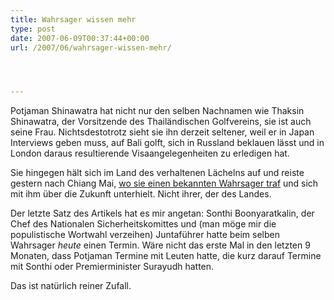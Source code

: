 ```yaml
---
title: Wahrsager wissen mehr
type: post
date: 2007-06-09T00:37:44+00:00
url: /2007/06/wahrsager-wissen-mehr/




---
```

Potjaman Shinawatra hat nicht nur den selben Nachnamen wie Thaksin Shinawatra, der Vorsitzende des Thailändischen Golfvereins, sie ist auch seine Frau. Nichtsdestotrotz sieht sie ihn derzeit seltener, weil er in Japan Interviews geben muss, auf Bali golft, sich in Russland beklauen lässt und in London daraus resultierende Visaangelegenheiten zu erledigen hat.

Sie hingegen hält sich im Land des verhaltenen Lächelns auf und reiste gestern nach Chiang Mai, [wo sie einen bekannten Wahrsager traf][1] und sich mit ihm über die Zukunft unterhielt. Nicht ihrer, der des Landes.

Der letzte Satz des Artikels hat es mir angetan: Sonthi Boonyaratkalin, der Chef des Nationalen Sicherheitskomittes und (man möge mir die populistische Wortwahl verzeihen) Juntaführer hatte beim selben Wahrsager _heute_ einen Termin. Wäre nicht das erste Mal in den letzten 9 Monaten, dass Potjaman Termine mit Leuten hatte, die kurz darauf Termine mit Sonthi oder Premierminister Surayudh hatten.

Das ist natürlich reiner Zufall.

 [1]: http://www.bangkokpost.com/breaking_news/breakingnews.php?id=119329
